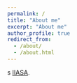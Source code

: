 ```yaml
---
permalink: /
title: "About me"
excerpt: "About me"
author_profile: true
redirect_from: 
  - /about/
  - /about.html
---
```



s [IIASA](http://www.iiasa.ac.at/staff/staff.php?type=auto&visibility=visible&search=true&login=luna).


